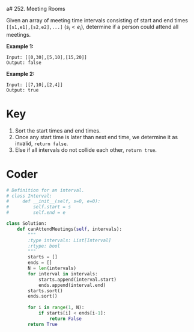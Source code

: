 a# 252. Meeting Rooms

Given an array of meeting time intervals consisting of start and end times `[[s1,e1],[s2,e2],...]` $(s_i < e_i)​$, determine if a person could attend all meetings.

**Example 1:**

```
Input: [[0,30],[5,10],[15,20]]
Output: false
```

**Example 2:**

```
Input: [[7,10],[2,4]]
Output: true
```

# Key

1. Sort the start times and end times.
2. Once any start time is later than next end time, we determine it as invalid, `return false`.
3. Else if all intervals do not collide each other, `return true`.

# Coder

```python
# Definition for an interval.
# class Interval:
#     def __init__(self, s=0, e=0):
#         self.start = s
#         self.end = e

class Solution:
    def canAttendMeetings(self, intervals):
        """
        :type intervals: List[Interval]
        :rtype: bool
        """
        starts = []
        ends = []
        N = len(intervals)
        for interval in intervals:
            starts.append(interval.start)
            ends.append(interval.end)
        starts.sort()
        ends.sort()
        
        for i in range(1, N):
            if starts[i] < ends[i-1]:
                return False
        return True
        
```

